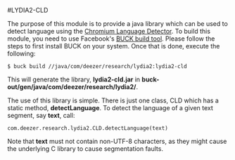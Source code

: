 #LYDIA2-CLD

The purpose of this module is to provide a java library which can be used to detect language using the [Chromium Language Detector](https://code.google.com/p/cld2/). To build this module, you need to use Facebook's [BUCK build tool](http://facebook.github.io/buck/setup/install.html). Please follow the steps to first install BUCK on your system. Once that is done, execute the following:

```
$ buck build //java/com/deezer/research/lydia2:lydia2-cld
```

This will generate the library, **lydia2-cld.jar** in **buck-out/gen/java/com/deezer/research/lydia2/**. 

The use of this library is simple. There is just one class, CLD which has a static method, **detectLanguage**. To detect the language of a given text segment, say **text**, call:

```
com.deezer.research.lydia2.CLD.detectLanguage(text)
```

Note that **text** must not contain non-UTF-8 characters, as they might cause the underlying C library to cause segmentation faults. 



